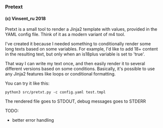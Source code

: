 ### Pretext
#### (c) Vinsent_ru 2018

Pretxt is a small tool to render a Jinja2 template with values, provided in the YAML config file.
Think of it as a modern variant of m4 tool.

I've created it because I needed something to conditionally render some long texts based on some variables.
For example, I'd like to add 18+ content in the resulting text, but only when an is18plus variable is set to 'true'.

That way I can write my text once, and then easily render it to several different versions based on some conditions. Basically, it's possible to use any Jinja2 features like loops or conditional formatting.

You can try it like this:

```
python3 src/pretxt.py -c config.yaml test.tmpl
```

The rendered file goes to STDOUT, debug messages goes to STDERR

TODO:
- better error handling
